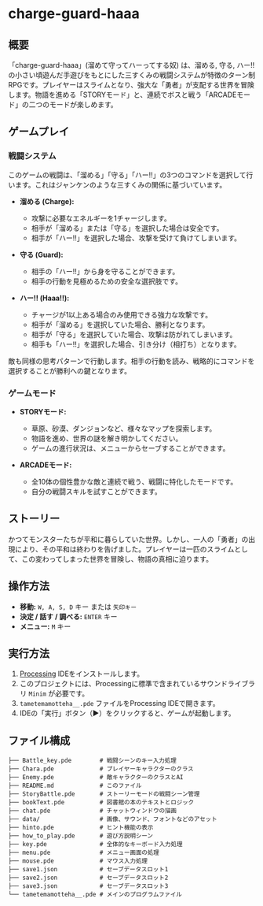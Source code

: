 # charge-guard-haaa

## 概要

「charge-guard-haaa」(溜めて守ってハーってする奴) は、溜める, 守る, ハー!!の小さい頃遊んだ手遊びをもとにした三すくみの戦闘システムが特徴のターン制RPGです。プレイヤーはスライムとなり、強大な「勇者」が支配する世界を冒険します。物語を進める「STORYモード」と、連続でボスと戦う「ARCADEモード」の二つのモードが楽しめます。

## ゲームプレイ

### 戦闘システム

このゲームの戦闘は、「溜める」「守る」「ハー!!」の3つのコマンドを選択して行います。これはジャンケンのような三すくみの関係に基づいています。

*   **溜める (Charge):**
    *   攻撃に必要なエネルギーを1チャージします。
    *   相手が「溜める」または「守る」を選択した場合は安全です。
    *   相手が「ハー!!」を選択した場合、攻撃を受けて負けてしまいます。

*   **守る (Guard):**
    *   相手の「ハー!!」から身を守ることができます。
    *   相手の行動を見極めるための安全な選択肢です。

*   **ハー!! (Haaa!!):**
    *   チャージが1以上ある場合のみ使用できる強力な攻撃です。
    *   相手が「溜める」を選択していた場合、勝利となります。
    *   相手が「守る」を選択していた場合、攻撃は防がれてしまいます。
    *   相手も「ハー!!」を選択した場合、引き分け（相打ち）となります。

敵も同様の思考パターンで行動します。相手の行動を読み、戦略的にコマンドを選択することが勝利への鍵となります。

### ゲームモード

*   **STORYモード:**
    *   草原、砂漠、ダンジョンなど、様々なマップを探索します。
    *   物語を進め、世界の謎を解き明かしてください。
    *   ゲームの進行状況は、メニューからセーブすることができます。

*   **ARCADEモード:**
    *   全10体の個性豊かな敵と連続で戦う、戦闘に特化したモードです。
    *   自分の戦闘スキルを試すことができます。

## ストーリー

かつてモンスターたちが平和に暮らしていた世界。しかし、一人の「勇者」の出現により、その平和は終わりを告げました。プレイヤーは一匹のスライムとして、この変わってしまった世界を冒険し、物語の真相に迫ります。

## 操作方法

*   **移動:** `W, A, S, D` キー または `矢印キー`
*   **決定 / 話す / 調べる:** `ENTER` キー
*   **メニュー:** `M` キー

## 実行方法

1.  [Processing](https://processing.org/download) IDEをインストールします。
2.  このプロジェクトには、Processingに標準で含まれているサウンドライブラリ `Minim` が必要です。
3.  `tametemamotteha__.pde` ファイルをProcessing IDEで開きます。
4.  IDEの「実行」ボタン（▶）をクリックすると、ゲームが起動します。

## ファイル構成

```
├── Battle_key.pde        # 戦闘シーンのキー入力処理
├── Chara.pde             # プレイヤーキャラクターのクラス
├── Enemy.pde             # 敵キャラクターのクラスとAI
├── README.md             # このファイル
├── StoryBattle.pde       # ストーリーモードの戦闘シーン管理
├── bookText.pde          # 図書館の本のテキストとロジック
├── chat.pde              # チャットウィンドウの描画
├── data/                 # 画像、サウンド、フォントなどのアセット
├── hinto.pde             # ヒント機能の表示
├── how_to_play.pde       # 遊び方説明シーン
├── key.pde               # 全体的なキーボード入力処理
├── menu.pde              # メニュー画面の処理
├── mouse.pde             # マウス入力処理
├── save1.json            # セーブデータスロット1
├── save2.json            # セーブデータスロット2
├── save3.json            # セーブデータスロット3
└── tametemamotteha__.pde # メインのプログラムファイル
```
